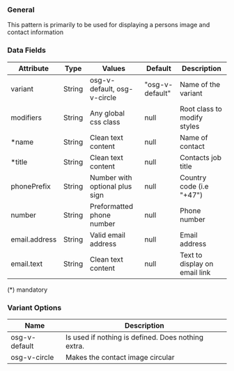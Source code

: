 ### General
This pattern is primarily to be used for displaying a persons image and contact information

### Data Fields
| Attribute | Type | Values | Default | Description |
|---|---|---|---|---|
| variant | String  | osg-v-default, osg-v-circle | "osg-v-default" | Name of the variant |
| modifiers | String | Any global css class | null | Root class to modify styles |
| *name | String | Clean text content | null | Name of contact |
| *title | String | Clean text content | null | Contacts job title |
| phonePrefix | String | Number with optional plus sign | null | Country code (i.e "+47") |
| number | String | Preformatted phone number | null | Phone number |
| email.address | String | Valid email address | null | Email address |
| email.text | String | Clean text content | null | Text to display on email link |

(*) mandatory

### Variant Options
| Name | Description |
|---|---|
| osg-v-default | Is used if nothing is defined. Does nothing extra. |
| osg-v-circle | Makes the contact image circular |
